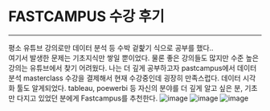 # FASTCAMPUS 수강 후기
----
평소 유튜브 강의로만 데이터 분석 등 수박 겉핥기 식으로 공부를 했다.. <br>
여기서 발생한 문제는 기초지식만 쌓일 뿐이었다. 물론 좋은 강의들도 많지만 수준 높은 <br>
강의는 유튜브에서 찾기 어려웠다. 나는 더 깊게 공부하고자 pastcampus에서
데이터분석 masterclass 수강을 결제해서 현재 수강중인데 굉장히 만족스럽다.
데이터 시각화 툴도 알게되었다. tableau, poewerbi 등
자신의 분야를 더 깊게 알고 싶은 분, 기초만 다지고 있었던 분에게 Fastcampus를 추천한다.
![image](https://github.com/YDHYDHDONG/pastcampus/assets/102145467/9ea7fbda-aca5-46df-bc9c-6827831f8df5)
![image](https://github.com/YDHYDHDONG/pastcampus/assets/102145467/380be1fd-4995-4827-b05e-3fe748db2572)
![image](https://github.com/YDHYDHDONG/pastcampus/assets/102145467/f71a95b6-d5db-4524-8899-f4ad08e58f7f)


